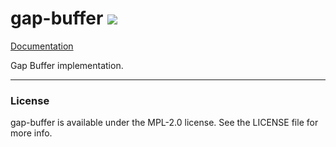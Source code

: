 # gap-buffer [<img src="https://travis-ci.org/nathansizemore/gap-buffer.svg?branch=master">][travis-badge]

[Documentation][docs-url]

Gap Buffer implementation.

---

### License

gap-buffer is available under the MPL-2.0 license. See the LICENSE file for more info.



[travis-badge]: https://travis-ci.org/nathansizemore/gap-buffer
[docs-url]: https://docs.rs/gap-buffer
